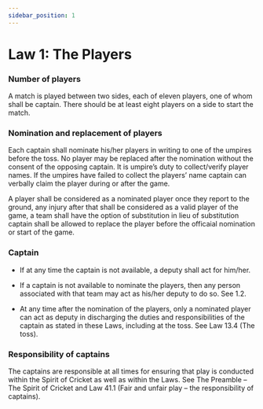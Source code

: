 ```yaml
---
sidebar_position: 1
---
```


# Law 1: The Players

### Number of players

A match is played between two sides, each of eleven players, one of whom shall be captain. There should be at least eight players on a side to start the match.


### Nomination and replacement of players

Each captain shall nominate his/her players in writing to one of the umpires before the toss. No player may be replaced after the nomination without the consent of the opposing captain. It is umpire’s duty to collect/verify player names. If the umpires have failed to collect the players’ name captain can verbally claim the player during or after the game.

A player shall be considered as a nominated player once they report to the ground, any injury after that shall be considered as a valid player of the game, a team shall have the option of substitution in lieu of substitution captain shall be allowed to replace the player before the officaial nomination or start of the game.

### Captain

- If at any time the captain is not available, a deputy shall act for him/her.

- If a captain is not available to nominate the players, then any person associated with that team may act as his/her deputy to do so. See 1.2.

- At any time after the nomination of the players, only a nominated player can act as deputy in discharging the duties and responsibilities of the captain as stated in these Laws, including at the toss. See Law 13.4 (The toss).

### Responsibility of captains

The captains are responsible at all times for ensuring that play is conducted within the Spirit of Cricket as well as within the Laws.  See The Preamble – The Spirit of Cricket and Law 41.1 (Fair and unfair play – the responsibility of captains).